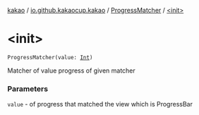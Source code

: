 [kakao](../../index.md) / [io.github.kakaocup.kakao](../index.md) / [ProgressMatcher](index.md) / [&lt;init&gt;](./-init-.md)

# &lt;init&gt;

`ProgressMatcher(value: `[`Int`](https://kotlinlang.org/api/latest/jvm/stdlib/kotlin/-int/index.html)`)`

Matcher of value progress of given matcher

### Parameters

`value` - of progress that matched the view which is ProgressBar